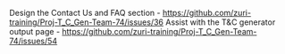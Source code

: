 Design the Contact Us and FAQ section -	https://github.com/zuri-training/Proj-T_C_Gen-Team-74/issues/36
Assist with the T&C generator output page - https://github.com/zuri-training/Proj-T_C_Gen-Team-74/issues/54